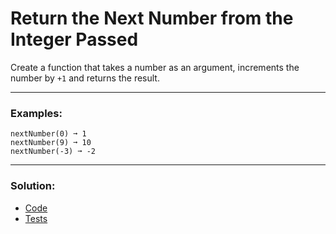 # Return the Next Number from the Integer Passed

Create a function that takes a number as an argument, increments the number by `+1` and returns the result.

---

### Examples:

```
nextNumber(0) ➞ 1
nextNumber(9) ➞ 10
nextNumber(-3) ➞ -2
```

---

### Solution:

- [Code](/src/challenges/03-next-number/next-number.ts)
- [Tests](/src/challenges/03-next-number/test/next-number.test.ts)
